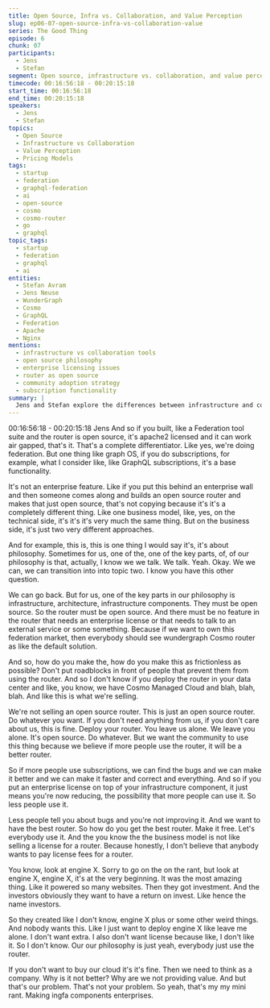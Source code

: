 ```yaml
---
title: Open Source, Infra vs. Collaboration, and Value Perception
slug: ep06-07-open-source-infra-vs-collaboration-value
series: The Good Thing
episode: 6
chunk: 07
participants:
  - Jens
  - Stefan
segment: Open source, infrastructure vs. collaboration, and value perception
timecode: 00:16:56:18 - 00:20:15:18
start_time: 00:16:56:18
end_time: 00:20:15:18
speakers:
  - Jens
  - Stefan
topics:
  - Open Source
  - Infrastructure vs Collaboration
  - Value Perception
  - Pricing Models
tags:
  - startup
  - federation
  - graphql-federation
  - ai
  - open-source
  - cosmo
  - cosmo-router
  - go
  - graphql
topic_tags:
  - startup
  - federation
  - graphql
  - ai
entities:
  - Stefan Avram
  - Jens Neuse
  - WunderGraph
  - Cosmo
  - GraphQL
  - Federation
  - Apache
  - Nginx
mentions:
  - infrastructure vs collaboration tools
  - open source philosophy
  - enterprise licensing issues
  - router as open source
  - community adoption strategy
  - subscription functionality
summary: |
  Jens and Stefan explore the differences between infrastructure and collaboration tools, the value perception of each, and how open source plays a role in product strategy and pricing models.
---
```


00:16:56:18 - 00:20:15:18
Jens
And so if you built, like a Federation tool suite and the router is open source, it's apache2
licensed and it can work air gapped, that's it. That's a complete differentiator. Like yes, we're
doing federation. But one thing like graph OS, if you do subscriptions, for example, what I
consider like, like GraphQL subscriptions, it's a base functionality.

It's not an enterprise feature. Like if you put this behind an enterprise wall and then someone
comes along and builds an open source router and makes that just open source, that's not
copying because it's it's a completely different thing. Like one business model, like, yes, on the
technical side, it's it's it's very much the same thing. But on the business side, it's just two very
different approaches.

And for example, this is, this is one thing I would say it's, it's about philosophy. Sometimes for
us, one of the, one of the key parts, of, of our philosophy is that, actually, I know we we talk. We
talk. Yeah. Okay. We we can, we can transition into into topic two. I know you have this other
question.

We can go back. But for us, one of the key parts in our philosophy is infrastructure, architecture,
infrastructure components. They must be open source. So the router must be open source. And
there must be no feature in the router that needs an enterprise license or that needs to talk to an
external service or some something. Because if we want to own this federation market, then
everybody should see wundergraph Cosmo router as like the default solution.

And so, how do you make the, how do you make this as frictionless as possible? Don't put
roadblocks in front of people that prevent them from using the router. And so I don't know if you
deploy the router in your data center and like, you know, we have Cosmo Managed Cloud and
blah, blah, blah. And like this is what we're selling.

We're not selling an open source router. This is just an open source router. Do whatever you
want. If you don't need anything from us, if you don't care about us, this is fine. Deploy your
router. You leave us alone. We leave you alone. It's open source. Do whatever. But we want the
community to use this thing because we believe if more people use the router, it will be a better
router.

So if more people use subscriptions, we can find the bugs and we can make it better and we
can make it faster and correct and everything. And so if you put an enterprise license on top of
your infrastructure component, it just means you're now reducing, the possibility that more
people can use it. So less people use it.

Less people tell you about bugs and you're not improving it. And we want to have the best
router. So how do you get the best router. Make it free. Let's everybody use it. And the you know
the the business model is not like selling a license for a router. Because honestly, I don't believe
that anybody wants to pay license fees for a router.

You know, look at engine X. Sorry to go on the on the rant, but look at engine X, engine X, it's at
the very beginning. It was the most amazing thing. Like it powered so many websites. Then they
got investment. And the investors obviously they want to have a return on invest. Like hence the
name investors.

So they created like I don't know, engine X plus or some other weird things. And nobody wants
this. Like I just want to deploy engine X like leave me alone. I don't want extra. I also don't want
license because like, I don't like it. So I don't know. Our our philosophy is just yeah, everybody
just use the router.

If you don't want to buy our cloud it's it's fine. Then we need to think as a company. Why is it not
better? Why are we not providing value. And but that's our problem. That's not your problem. So
yeah, that's my my mini rant. Making ingfa components enterprises.